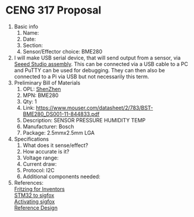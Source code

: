 # CENG 317 Proposal
1. Basic info
     1. Name: 
     2. Date: 
     3. Section:
     4. Sensor/Effector choice: BME280
2. I will make USB serial device, that will send output from a sensor, via [Seeed Studio assembly](https://www.seeedstudio.com/fusion_pcb.html). This can be connected via a USB cable to a PC and PuTTY can be used for debugging. They can then also be connected to a Pi via USB but not necessarily this term. 
3. Preliminary Bill of Materials
    1. OPL: [ShenZhen](https://www.seeedstudio.com/opl.html)
    2. MPN: BME280
	3. Qty: 1
	4. Link: https://www.mouser.com/datasheet/2/783/BST-BME280_DS001-11-844833.pdf
    5. Description:	SENSOR PRESSURE HUMIDITY TEMP
	6. Manufacturer: Bosch
	7. Package: 2.5mmx2.5mm LGA
4. Specifications
    1. What does it sense/effect?
	2. How accurate is it?
    3. Voltage range:
	4. Current draw:
	5. Protocol: I2C
	6. Additional components needed:
5. References:    
[Fritzing for Inventors](https://learning-oreilly-com.ezproxy.humber.ca/library/view/fritzing-for-inventors/9780071844642/ch01.html#ch01)    
[STM32 to sigfox](https://medium.com/coinmonks/connect-stm32-blue-pill-to-sigfox-28c6f91bddc1)    
[Activating sigfox](https://backend.sigfox.com/activate)    
[Reference Design](https://community.bosch-sensortec.com/t5/Knowledge-base/BME280-series-humidity-sensor-design-guide/ta-p/7385)